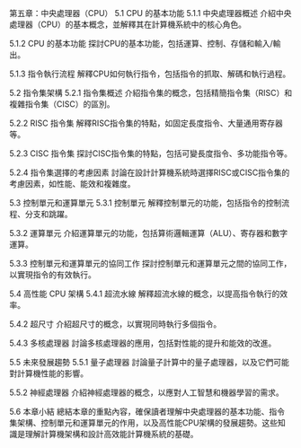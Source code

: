 
第五章：中央處理器（CPU）
5.1 CPU 的基本功能
5.1.1 中央處理器概述
介紹中央處理器（CPU）的基本概念，並解釋其在計算機系統中的核心角色。

5.1.2 CPU 的基本功能
探討CPU的基本功能，包括運算、控制、存儲和輸入/輸出。

5.1.3 指令執行流程
解釋CPU如何執行指令，包括指令的抓取、解碼和執行過程。

5.2 指令集架構
5.2.1 指令集概述
介紹指令集的概念，包括精簡指令集（RISC）和複雜指令集（CISC）的區別。

5.2.2 RISC 指令集
解釋RISC指令集的特點，如固定長度指令、大量通用寄存器等。

5.2.3 CISC 指令集
探討CISC指令集的特點，包括可變長度指令、多功能指令等。

5.2.4 指令集選擇的考慮因素
討論在設計計算機系統時選擇RISC或CISC指令集的考慮因素，如性能、能效和複雜度。

5.3 控制單元和運算單元
5.3.1 控制單元
解釋控制單元的功能，包括指令的控制流程、分支和跳躍。

5.3.2 運算單元
介紹運算單元的功能，包括算術邏輯運算（ALU）、寄存器和數字運算。

5.3.3 控制單元和運算單元的協同工作
探討控制單元和運算單元之間的協同工作，以實現指令的有效執行。

5.4 高性能 CPU 架構
5.4.1 超流水線
解釋超流水線的概念，以提高指令執行的效率。

5.4.2 超尺寸
介紹超尺寸的概念，以實現同時執行多個指令。

5.4.3 多核處理器
討論多核處理器的應用，包括對性能的提升和能效的改進。

5.5 未來發展趨勢
5.5.1 量子處理器
討論量子計算中的量子處理器，以及它們可能對計算機性能的影響。

5.5.2 神經處理器
介紹神經處理器的概念，以應對人工智慧和機器學習的需求。

5.6 本章小結
總結本章的重點內容，確保讀者理解中央處理器的基本功能、指令集架構、控制單元和運算單元的作用，以及高性能CPU架構的發展趨勢。这些知識是理解計算機架構和設計高效能計算機系統的基礎。